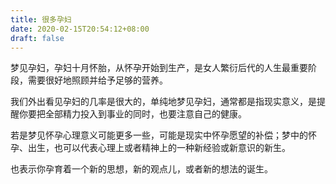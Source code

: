 ```yaml
---
title: 很多孕妇
date: 2020-02-15T20:54:12+08:00
draft: false
---
```


梦见孕妇，孕妇十月怀胎，从怀孕开始到生产，是女人繁衍后代的人生最重要阶段，需要很好地照顾并给予足够的营养。

我们外出看见孕妇的几率是很大的，单纯地梦见孕妇，通常都是指现实意义，是提醒你要把全部精力投入到事业的同时，也要注意自己的健康。

若是梦见怀孕心理意义可能更多一些，可能是现实中怀孕愿望的补偿；梦中的怀孕、出生，也可以代表心理上或者精神上的一种新经验或新意识的新生。

也表示你孕育着一个新的思想，新的观点儿，或者新的想法的诞生。

